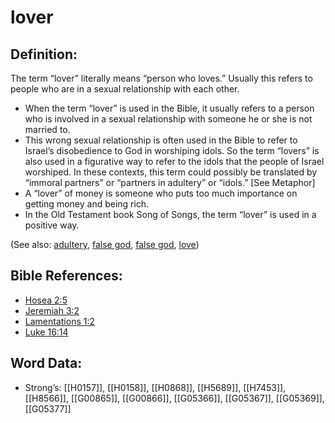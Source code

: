 # lover

## Definition:

The term “lover” literally means “person who loves.” Usually this refers to people who are in a sexual relationship with each other.

* When the term “lover” is used in the Bible, it usually refers to a person who is involved in a sexual relationship with someone he or she is not married to.
* This wrong sexual relationship is often used in the Bible to refer to Israel’s disobedience to God in worshiping idols. So the term “lovers” is also used in a figurative way to refer to the idols that the people of Israel worshiped. In these contexts, this term could possibly be translated by “immoral partners” or “partners in adultery” or “idols.” [See Metaphor]
* A “lover” of money is someone who puts too much importance on getting money and being rich.
* In the Old Testament book Song of Songs, the term “lover” is used in a positive way.

(See also: [adultery](../kt/adultery.md), [false god](../kt/falsegod.md), [false god](../kt/falsegod.md), [love](../kt/love.md))

## Bible References:

* [Hosea 2:5](rc://en/tn/help/hos/02/05)
* [Jeremiah 3:2](rc://en/tn/help/jer/03/02)
* [Lamentations 1:2](rc://en/tn/help/lam/01/02)
* [Luke 16:14](rc://en/tn/help/luk/16/14)

## Word Data:

* Strong’s: [[H0157]], [[H0158]], [[H0868]], [[H5689]], [[H7453]], [[H8566]], [[G00865]], [[G00866]], [[G05366]], [[G05367]], [[G05369]], [[G05377]]

